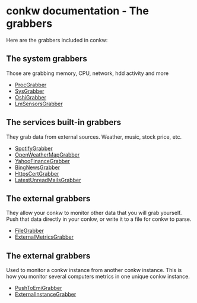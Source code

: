 # conkw documentation - The grabbers

Here are the grabbers included in conkw:

## The system grabbers
Those are grabbing memory, CPU, network, hdd activity and more

* [ProcGrabber](GRABBER_PROC_GRABBER.md)
* [SysGrabber](GRABBER_SYS.md)
* [OshiGrabber](GRABBER_OSHI.md)
* [LmSensorsGrabber](GRABBER_LM_SENSORS.md)

## The services built-in grabbers
They grab data from external sources. Weather, music, stock price, etc.

* [SpotifyGrabber](GRABBER_SPOTIFY.md)
* [OpenWeatherMapGrabber](GRABBER_OWM.md)
* [YahooFinanceGrabber](GRABBER_YF.md)
* [BingNewsGrabber](GRABBER_BN.md)
* [HttpsCertGrabber](GRABBER_HTTPS_CERT.md)
* [LatestUnreadMailsGrabber](GRABBER_LATEST_EMAILS.md)

## The external grabbers 
They allow your conkw to monitor other data that you will grab yourself. Push that data directly in your conkw, or write it to a file for conkw to parse.

* [FileGrabber](GRABBER_FILE.md)
* [ExternalMetricsGrabber](GRABBER_EMI.md)

## The external grabbers 
Used to monitor a conkw instance from another conkw instance. This is how you monitor several computers metrics in one unique conkw instance.

* [PushToEmiGrabber](GRABBER_PUSH.md)
* [ExternalInstanceGrabber](GRABBER_EIG.md)

